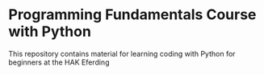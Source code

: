 # Programming Fundamentals Course with Python

This repository contains material for learning coding with Python for beginners at the HAK Eferding
